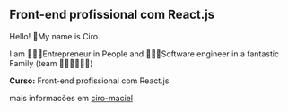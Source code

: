 ## Front-end profissional com React.js

Hello! 👋My name is Ciro.

I am 👨🏽‍🏫Entrepreneur in People and 👨🏽‍💻Software engineer in a fantastic Family (team 👨🏽👩🏻👦🏻)

**Curso:** Front-end profissional com React.js

mais informacões em [ciro-maciel](https://ciro-maciel.me)
